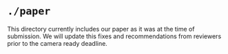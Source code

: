 # `./paper`

This directory currently includes our paper as it was at the time of submission. We will update this fixes and recommendations from reviewers prior to the camera ready deadline.

